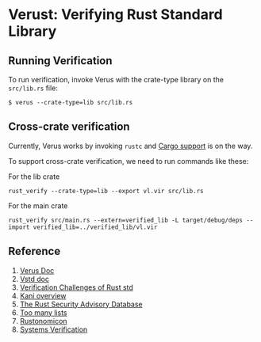 # Verust: Verifying Rust Standard Library

## Running Verification

To run verification, invoke Verus with the crate-type library on the `src/lib.rs` file:

```
$ verus --crate-type=lib src/lib.rs
```
## Cross-crate verification
Currently, Verus works by invoking `rustc` and [Cargo support](https://github.com/verus-lang/verus/pull/1475) is on the way. 

To support cross-crate verification, we need to run commands like these:

For the lib crate
```
rust_verify --crate-type=lib --export vl.vir src/lib.rs
```

For the main crate
```
rust_verify src/main.rs --extern=verified_lib -L target/debug/deps --import verified_lib=../verified_lib/vl.vir
```

## Reference
1. [Verus Doc](https://verus-lang.github.io/verus/guide/)
1. [Vstd doc](https://verus-lang.github.io/verus/verusdoc/vstd/)
1. [Verification Challenges of Rust std](https://model-checking.github.io/verify-rust-std)
1. [Kani overview](https://model-checking.github.io/kani-verifier-blog/2023/08/03/turbocharging-rust-code-verification.html)
1. [The Rust Security Advisory Database](https://rustsec.org/advisories/)
1. [Too many lists](https://rust-unofficial.github.io/too-many-lists/fifth-miri.html)
1. [Rustonomicon](https://doc.rust-lang.org/nomicon/vec/vec.html)
1. [Systems Verification](https://tchajed.github.io/sys-verif-fa24/)
